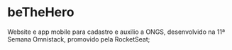 # beTheHero
Website e app mobile para cadastro e auxilio a ONGS, desenvolvido na 11ª Semana Omnistack, promovido pela RocketSeat;
